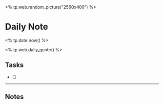 <% tp.web.random_picture("2560x400") %> 
# Daily Note
<% tp.date.now() %>

<% tp.web.daily_quote() %>
## Tasks
- [ ] 

- - -
## Notes